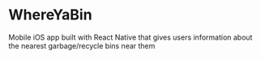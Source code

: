 # WhereYaBin
Mobile iOS app built with React Native that gives users information about the nearest garbage/recycle bins near them
